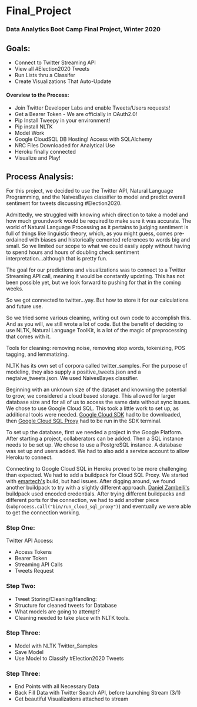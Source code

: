 # Final_Project

### Data Analytics Boot Camp Final Project, Winter 2020

## Goals:

* Connect to Twitter Streaming API
* View all #Election2020 Tweets
* Run Lists thru a Classifer
* Create Visualizations That Auto-Update

#### Overview to the Process:

* Join Twitter Developer Labs and enable Tweets/Users requests!
* Get a Bearer Token - We are officially in OAuth2.0!
* Pip Install Tweepy in your environment!
* Pip install NLTK
* Model Work
* Google CloudSQL DB Hosting!  Access with SQLAlchemy
* NRC Files Downloaded for Analytical Use
* Heroku finally connected
* Visualize and Play!

## Process Analysis:

For this project, we decided to use the Twitter API, Natural Language Programming, and the NaivesBayes classifier to model and predict overall sentiment for tweets discussing #Election2020.

Admittedly, we struggled with knowing which direction to take a model and how much groundwork would be required to make sure it was accurate.  The world of Natural Language Processing as it pertains to judging sentiment is full of things like linguistic theory, which, as you might guess, comes pre-ordained with biases and historically cemented references to words big and small.  So we limited our scope to what we could easily apply without having to spend hours and hours of doubling check sentiment interpretation...although that is pretty fun.

The goal for our predictions and visualizations was to connect to a Twitter Streaming API call, meaning it would be constantly updating.  This has not been possible yet, but we look forward to pushing for that in the coming weeks. 

So we got connected to twitter...yay.  But how to store it for our calculations and future use.

So we tried some various cleaning, writing out own code to accomplish this.  And as you will, we still wrote a lot of code.  But the benefit of deciding to use NLTK, Natural Language ToolKit, is a lot of the magic of preprocessing that comes with it.

Tools for cleaning: removing noise, removing stop words, tokenizing, POS tagging, and lemmatizing.

NLTK has its own set of corpora called twitter_samples.  For the purpose of modeling, they also supply a positive_tweets.json and a negtaive_tweets.json.
We used NaivesBayes classifier.

Beginning with an unknown size of the dataset and knowning the potential to grow, we considered a cloud based storage.  This allowed for larger database size and for all of us to access the same data without sync issues.  We chose to use Google Cloud SQL.  This took a little work to set up, as additional tools were needed.  [Google Cloud SDK](https://cloud.google.com/sdk) had to be downloaded, then [Google Cloud SQL Proxy](https://cloud.google.com/sql/docs/postgres/quickstart-proxy-test) had to be run in the SDK terminal.

To set up the database, first we needed a project in the Google Platform.  After starting a project, collaberators can be added.  Then a SQL instance needs to be set up.  We chose to use a PostgreSQL instance.  A database was set up and users added.  We had to also add a service account to allow Heroku to connect.

Connecting to Google Cloud SQL in Heroku proved to be more challenging than expected.  We had to add a buildpack for Cloud SQL Proxy.  We started with [emartech's](https://elements.heroku.com/buildpacks/emartech/heroku-buildpack-cloud-sql-proxy) build, but had issues.  After digging around, we found another buildpack to try with a slightly different approach.  [Daniel Zambelli's](https://elements.heroku.com/buildpacks/danielzambelli/heroku-buildpack-cloud-sql-proxy) buildpack used encoded credentials.  After trying different buildpacks and different ports for the connection, we had to add another piece (`subprocess.call("bin/run_cloud_sql_proxy")`) and eventually we were able to get the connection working.




### Step One:

Twitter API Access:
* Access Tokens
* Bearer Token
* Streaming API Calls
* Tweets Request

### Step Two:

* Tweet Storing/Cleaning/Handling:
* Structure for cleaned tweets for Database
* What models are going to attempt?
* Cleaning needed to take place with NLTK tools.

### Step Three:

* Model with NLTK Twitter_Samples
* Save Model
* Use Model to Classify #Election2020 Tweets

### Step Three:

* End Points with all Necessary Data
* Back Fill Data with Twitter Search API, before launching Stream (3/1)
* Get beautiful Visualizations attached to stream



